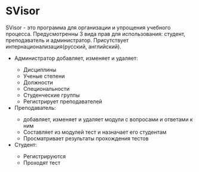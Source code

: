 # SVisor
SVisor - это программа для организации и упрощения учебного процесса. Предусмотренны 3 вида прав для использования: студент, преподаватель и администратор. Присутствует интернационализация(русский, английский).
<ul>
	<li>Администратор добавляет, изменяет и удаляет: </li>
	<ul>
		<li>Дисциплины</li>
		<li>Ученые степени</li>
		<li>Должности</li>
		<li>Специональности</li>
		<li>Студенческие группы</li>
		<li>Регистрирует преподавателей</li>
	</ul>
	<li>Преподаватель:</li>
	<ul>
		<li>добавляет, изменяет и удаляет модули с вопросами и ответами к ним</li>
		<li>Составляет из модулей тест и назначает его студентам</li>
		<li>Просматривает результаты прохождения тестов</li>
	</ul>
	<li>Студент:</li>
	<ul>
		<li>Регистрируются</li>
		<li>Проходят тест</li>
	</ul>
</ul>